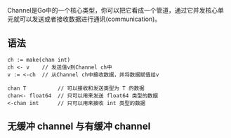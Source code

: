 Channel是Go中的一个核心类型，你可以把它看成一个管道，通过它并发核心单元就可以发送或者接收数据进行通讯(communication)。

## 语法

```
ch := make(chan int)
ch <- v    // 发送值v到Channel ch中
v := <-ch  // 从Channel ch中接收数据，并将数据赋值给v

chan T          // 可以接收和发送类型为 T 的数据
chan<- float64  // 只可以用来发送 float64 类型的数据
<-chan int      // 只可以用来接收 int 类型的数据
```

## 无缓冲 channel 与有缓冲 channel

